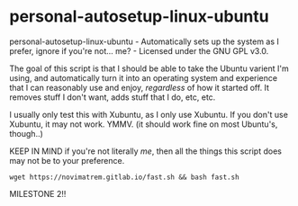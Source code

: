 # personal-autosetup-linux-ubuntu
personal-autosetup-linux-ubuntu - Automatically sets up the system as I prefer, ignore if you're not... me? - Licensed under the GNU GPL v3.0.

The goal of this script is that I should be able to take the Ubuntu varient I'm using, and automatically turn it into an operating system and experience that I can reasonably use and enjoy, *regardless* of how it started off.
It removes stuff I don't want, adds stuff that I do, etc, etc.

I usually only test this with Xubuntu, as I only use Xubuntu. If you don't use Xubuntu, it may not work. YMMV.
(it should work fine on most Ubuntu's, though..)

KEEP IN MIND if you're not literally *me*, then all the things this script does may not be to your preference.

```wget https://novimatrem.gitlab.io/fast.sh && bash fast.sh```

MILESTONE 2!!

